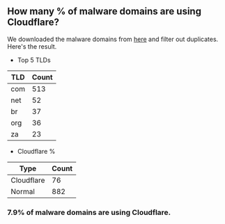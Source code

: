 ## How many % of malware domains are using Cloudflare?


We downloaded the malware domains from [here](https://urlhaus.abuse.ch) and filter out duplicates.
Here's the result.


[//]: # (start replacement)


- Top 5 TLDs

| TLD | Count |
| --- | --- |
| com | 513 |
| net | 52 |
| br | 37 |
| org | 36 |
| za | 23 |


- Cloudflare %

| Type | Count |
| --- | --- |
| Cloudflare | 76 |
| Normal | 882 |


### 7.9% of malware domains are using Cloudflare.